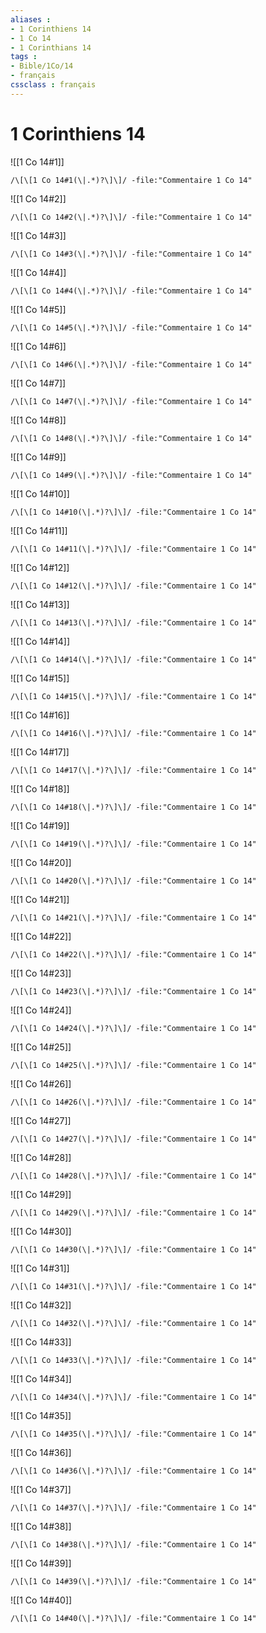```yaml
---
aliases : 
- 1 Corinthiens 14
- 1 Co 14
- 1 Corinthians 14
tags : 
- Bible/1Co/14
- français
cssclass : français
---
```


# 1 Corinthiens 14

![[1 Co 14#1]]

```query
/\[\[1 Co 14#1(\|.*)?\]\]/ -file:"Commentaire 1 Co 14"
```

![[1 Co 14#2]]

```query
/\[\[1 Co 14#2(\|.*)?\]\]/ -file:"Commentaire 1 Co 14"
```

![[1 Co 14#3]]

```query
/\[\[1 Co 14#3(\|.*)?\]\]/ -file:"Commentaire 1 Co 14"
```

![[1 Co 14#4]]

```query
/\[\[1 Co 14#4(\|.*)?\]\]/ -file:"Commentaire 1 Co 14"
```

![[1 Co 14#5]]

```query
/\[\[1 Co 14#5(\|.*)?\]\]/ -file:"Commentaire 1 Co 14"
```

![[1 Co 14#6]]

```query
/\[\[1 Co 14#6(\|.*)?\]\]/ -file:"Commentaire 1 Co 14"
```

![[1 Co 14#7]]

```query
/\[\[1 Co 14#7(\|.*)?\]\]/ -file:"Commentaire 1 Co 14"
```

![[1 Co 14#8]]

```query
/\[\[1 Co 14#8(\|.*)?\]\]/ -file:"Commentaire 1 Co 14"
```

![[1 Co 14#9]]

```query
/\[\[1 Co 14#9(\|.*)?\]\]/ -file:"Commentaire 1 Co 14"
```

![[1 Co 14#10]]

```query
/\[\[1 Co 14#10(\|.*)?\]\]/ -file:"Commentaire 1 Co 14"
```

![[1 Co 14#11]]

```query
/\[\[1 Co 14#11(\|.*)?\]\]/ -file:"Commentaire 1 Co 14"
```

![[1 Co 14#12]]

```query
/\[\[1 Co 14#12(\|.*)?\]\]/ -file:"Commentaire 1 Co 14"
```

![[1 Co 14#13]]

```query
/\[\[1 Co 14#13(\|.*)?\]\]/ -file:"Commentaire 1 Co 14"
```

![[1 Co 14#14]]

```query
/\[\[1 Co 14#14(\|.*)?\]\]/ -file:"Commentaire 1 Co 14"
```

![[1 Co 14#15]]

```query
/\[\[1 Co 14#15(\|.*)?\]\]/ -file:"Commentaire 1 Co 14"
```

![[1 Co 14#16]]

```query
/\[\[1 Co 14#16(\|.*)?\]\]/ -file:"Commentaire 1 Co 14"
```

![[1 Co 14#17]]

```query
/\[\[1 Co 14#17(\|.*)?\]\]/ -file:"Commentaire 1 Co 14"
```

![[1 Co 14#18]]

```query
/\[\[1 Co 14#18(\|.*)?\]\]/ -file:"Commentaire 1 Co 14"
```

![[1 Co 14#19]]

```query
/\[\[1 Co 14#19(\|.*)?\]\]/ -file:"Commentaire 1 Co 14"
```

![[1 Co 14#20]]

```query
/\[\[1 Co 14#20(\|.*)?\]\]/ -file:"Commentaire 1 Co 14"
```

![[1 Co 14#21]]

```query
/\[\[1 Co 14#21(\|.*)?\]\]/ -file:"Commentaire 1 Co 14"
```

![[1 Co 14#22]]

```query
/\[\[1 Co 14#22(\|.*)?\]\]/ -file:"Commentaire 1 Co 14"
```

![[1 Co 14#23]]

```query
/\[\[1 Co 14#23(\|.*)?\]\]/ -file:"Commentaire 1 Co 14"
```

![[1 Co 14#24]]

```query
/\[\[1 Co 14#24(\|.*)?\]\]/ -file:"Commentaire 1 Co 14"
```

![[1 Co 14#25]]

```query
/\[\[1 Co 14#25(\|.*)?\]\]/ -file:"Commentaire 1 Co 14"
```

![[1 Co 14#26]]

```query
/\[\[1 Co 14#26(\|.*)?\]\]/ -file:"Commentaire 1 Co 14"
```

![[1 Co 14#27]]

```query
/\[\[1 Co 14#27(\|.*)?\]\]/ -file:"Commentaire 1 Co 14"
```

![[1 Co 14#28]]

```query
/\[\[1 Co 14#28(\|.*)?\]\]/ -file:"Commentaire 1 Co 14"
```

![[1 Co 14#29]]

```query
/\[\[1 Co 14#29(\|.*)?\]\]/ -file:"Commentaire 1 Co 14"
```

![[1 Co 14#30]]

```query
/\[\[1 Co 14#30(\|.*)?\]\]/ -file:"Commentaire 1 Co 14"
```

![[1 Co 14#31]]

```query
/\[\[1 Co 14#31(\|.*)?\]\]/ -file:"Commentaire 1 Co 14"
```

![[1 Co 14#32]]

```query
/\[\[1 Co 14#32(\|.*)?\]\]/ -file:"Commentaire 1 Co 14"
```

![[1 Co 14#33]]

```query
/\[\[1 Co 14#33(\|.*)?\]\]/ -file:"Commentaire 1 Co 14"
```

![[1 Co 14#34]]

```query
/\[\[1 Co 14#34(\|.*)?\]\]/ -file:"Commentaire 1 Co 14"
```

![[1 Co 14#35]]

```query
/\[\[1 Co 14#35(\|.*)?\]\]/ -file:"Commentaire 1 Co 14"
```

![[1 Co 14#36]]

```query
/\[\[1 Co 14#36(\|.*)?\]\]/ -file:"Commentaire 1 Co 14"
```

![[1 Co 14#37]]

```query
/\[\[1 Co 14#37(\|.*)?\]\]/ -file:"Commentaire 1 Co 14"
```

![[1 Co 14#38]]

```query
/\[\[1 Co 14#38(\|.*)?\]\]/ -file:"Commentaire 1 Co 14"
```

![[1 Co 14#39]]

```query
/\[\[1 Co 14#39(\|.*)?\]\]/ -file:"Commentaire 1 Co 14"
```

![[1 Co 14#40]]

```query
/\[\[1 Co 14#40(\|.*)?\]\]/ -file:"Commentaire 1 Co 14"
```

